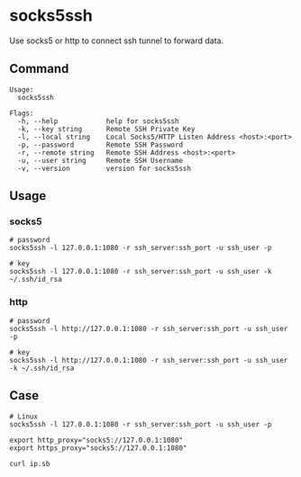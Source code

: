 # socks5ssh

Use socks5 or http to connect ssh tunnel to forward data.

## Command

```shell
Usage:
  socks5ssh

Flags:
  -h, --help            help for socks5ssh
  -k, --key string      Remote SSH Private Key
  -l, --local string    Local Socks5/HTTP Listen Address <host>:<port>
  -p, --password        Remote SSH Password
  -r, --remote string   Remote SSH Address <host>:<port>
  -u, --user string     Remote SSH Username
  -v, --version         version for socks5ssh
```

## Usage

### socks5

```shell
# password
socks5ssh -l 127.0.0.1:1080 -r ssh_server:ssh_port -u ssh_user -p

# key
socks5ssh -l 127.0.0.1:1080 -r ssh_server:ssh_port -u ssh_user -k ~/.ssh/id_rsa
```

### http

```shell
# password
socks5ssh -l http://127.0.0.1:1080 -r ssh_server:ssh_port -u ssh_user -p

# key
socks5ssh -l http://127.0.0.1:1080 -r ssh_server:ssh_port -u ssh_user -k ~/.ssh/id_rsa
```

## Case

```shell
# Linux
socks5ssh -l 127.0.0.1:1080 -r ssh_server:ssh_port -u ssh_user -p

export http_proxy="socks5://127.0.0.1:1080"
export https_proxy="socks5://127.0.0.1:1080"

curl ip.sb
```
